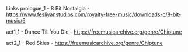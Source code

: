 Links
prologue_1 - 8 Bit Nostalgia - https://www.fesliyanstudios.com/royalty-free-music/downloads-c/8-bit-music/6

act1_1 - Dance Till You Die - https://freemusicarchive.org/genre/Chiptune

act2_1 - Red Skies - https://freemusicarchive.org/genre/Chiptune
